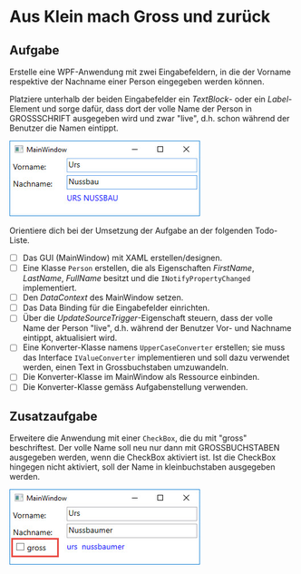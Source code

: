 # Aus Klein mach Gross und zurück

## Aufgabe 

Erstelle eine WPF-Anwendung mit zwei Eingabefeldern, in die der Vorname respektive der Nachname einer Person eingegeben werden können. 

Platziere unterhalb der beiden  Eingabefelder ein _TextBlock_- oder ein _Label_-Element und sorge dafür, dass dort der volle Name der Person in GROSSSCHRIFT ausgegeben wird und zwar "live", d.h.  schon während der Benutzer die Namen eintippt.   

![Bild 1](res/01.jpg)

Orientiere dich bei der Umsetzung der Aufgabe an der folgenden Todo-Liste. 

- [ ] Das GUI (MainWindow) mit XAML erstellen/designen.
- [ ] Eine Klasse `Person` erstellen, die als Eigenschaften _FirstName_, _LastName_, _FullName_ besitzt und die `INotifyPropertyChanged` implementiert.
- [ ] Den _DataContext_ des MainWindow setzen.
- [ ] Das Data Binding für die Eingabefelder einrichten. 
- [ ] Über die _UpdateSourceTrigger_-Eigenschaft steuern, dass der volle Name der Person "live", d.h. während der Benutzer Vor- und Nachname eintippt, aktualisiert wird. 
- [ ] Eine Konverter-Klasse namens `UpperCaseConverter` erstellen; sie muss das Interface `IValueConverter` implementieren und soll dazu  verwendet werden, einen Text in Grossbuchstaben umzuwandeln.
- [ ] Die Konverter-Klasse im MainWindow als Ressource einbinden.
- [ ] Die Konverter-Klasse gemäss Aufgabenstellung verwenden.

## Zusatzaufgabe

Erweitere die Anwendung mit einer `CheckBox`, die du mit "gross" beschriftest. Der volle Name soll neu nur dann mit GROSSBUCHSTABEN ausgegeben werden, wenn die CheckBox aktiviert ist. Ist die CheckBox hingegen nicht aktiviert, soll der Name in kleinbuchstaben ausgegeben werden. 

![Bild 2](res/02.jpg)